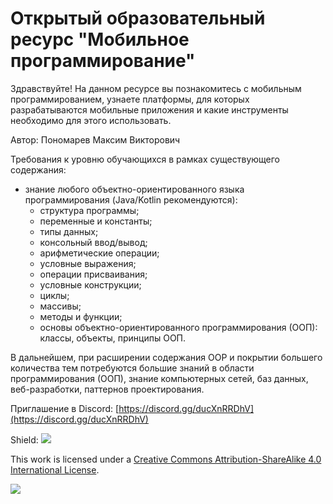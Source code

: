 # Открытый образовательный ресурс "Мобильное программирование"

Здравствуйте! На данном ресурсе вы познакомитесь с мобильным программированием, узнаете платформы, для которых разрабатываются мобильные приложения и какие инструменты необходимо для этого использовать.

Автор: Пономарев Максим Викторович

Требования к уровню обучающихся в рамках существующего содержания:

* знание любого объектно-ориентированного языка программирования \(Java/Kotlin рекомендуются\):
  * структура программы;
  * переменные и константы;
  * типы данных;
  * консольный ввод/вывод;
  * арифметические операции;
  * условные выражения;
  * операции присваивания;
  * условные конструкции;
  * циклы;
  * массивы;
  * методы и функции;
  * основы объектно-ориентированного программирования \(ООП\): классы, объекты, принципы ООП.

В дальнейшем, при расширении содержания ООР и покрытии большего количества тем потребуются большие знаний в области программирования \(ООП\), знание компьютерных сетей, баз данных, веб-разработки, паттернов проектирования.

Приглашение в Discord: [https://discord.gg/ducXnRRDhV](https://discord.gg/ducXnRRDhV)

Shield: [![](https://img.shields.io/badge/License-CC%20BY--SA%204.0-lightgrey.svg)](http://creativecommons.org/licenses/by-sa/4.0/)

This work is licensed under a [Creative Commons Attribution-ShareAlike 4.0 International License](http://creativecommons.org/licenses/by-sa/4.0/).

[![](https://licensebuttons.net/l/by-sa/4.0/88x31.png)](http://creativecommons.org/licenses/by-sa/4.0/)

